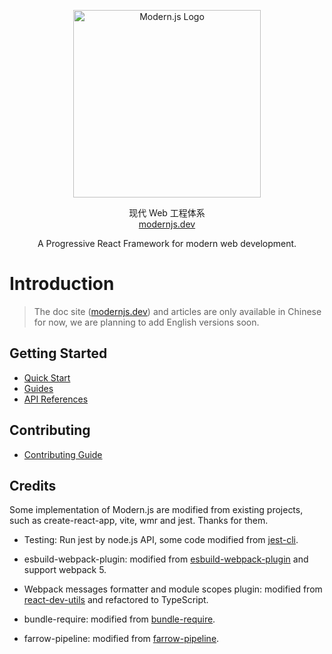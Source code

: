 <p align="center">
  <a href="https://modernjs.dev" target="blank"><img src="https://lf3-static.bytednsdoc.com/obj/eden-cn/ylaelkeh7nuhfnuhf/modernjs-cover.png" width="300" alt="Modern.js Logo" /></a>
</p>
<p align="center">
现代 Web 工程体系
  <br/>
  <a href="https://modernjs.dev" target="blank">
    modernjs.dev
  </a>
</p>
<p align="center">
  A Progressive React Framework for modern web development.
</p>

# Introduction

> The doc site ([modernjs.dev](https://modernjs.dev)) and articles are only available in Chinese for now, we are planning to add English versions soon.

## Getting Started

- [Quick Start](https://modernjs.dev/docs/start)
- [Guides](https://modernjs.dev/docs/guides)
- [API References](https://modernjs.dev/docs/apis)

## Contributing

- [Contributing Guide](https://github.com/modern-js-dev/modern.js/blob/main/CONTRIBUTING.md)

## Credits

Some implementation of Modern.js are modified from existing projects, such as create-react-app, vite, wmr and jest. Thanks for them.

- Testing: Run jest by node.js API, some code modified from [jest-cli](https://github.com/facebook/jest/blob/fdc74af37235354e077edeeee8aa2d1a4a863032/packages/jest-cli/src/cli/index.ts#L21).

- esbuild-webpack-plugin: modified from [esbuild-webpack-plugin](https://github.com/sorrycc/esbuild-webpack-plugin) and support webpack 5.

- Webpack messages formatter and module scopes plugin: modified from [react-dev-utils](https://github.com/facebook/create-react-app/tree/main/packages/react-dev-utils) and refactored to TypeScript.

- bundle-require: modified from [bundle-require](https://github.com/egoist/bundle-require).

- farrow-pipeline: modified from [farrow-pipeline](https://github.com/farrow-js/farrow/tree/master/packages/farrow-pipeline).
